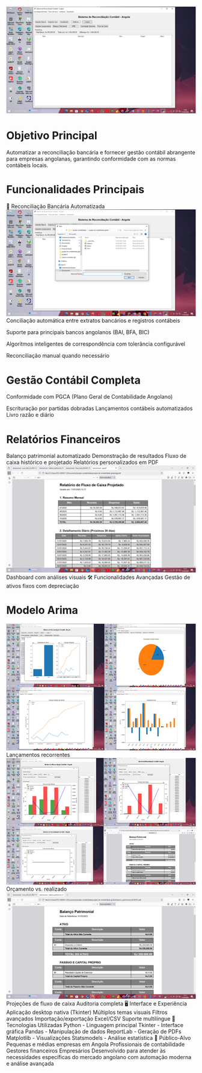 ![image alt](https://github.com/joelmbele-eng/Sistema-de-Reconciliacao-Bancaria-em-Python/blob/87d05425aeef793cac1d62727ce14d93fc9a9a5f/1.PNG)
 # Objetivo Principal
Automatizar a reconciliação bancária e fornecer gestão contábil abrangente para empresas angolanas, garantindo conformidade com as normas contábeis locais.

# Funcionalidades Principais
🏦 Reconciliação Bancária Automatizada
![image alt](https://github.com/joelmbele-eng/Sistema-de-Reconciliacao-Bancaria-em-Python/blob/4297ec408ab15f46be5b44de0d2e176c98092599/2.PNG)
Conciliação automática entre extratos bancários e registros contábeis

Suporte para principais bancos angolanos (BAI, BFA, BIC)

Algoritmos inteligentes de correspondência com tolerância configurável

Reconciliação manual quando necessário

# Gestão Contábil Completa
Conformidade com PGCA (Plano Geral de Contabilidade Angolano)

Escrituração por partidas dobradas
Lançamentos contábeis automatizados
Livro razão e diário
# Relatórios Financeiros

Balanço patrimonial automatizado
Demonstração de resultados
Fluxo de caixa histórico e projetado
Relatórios personalizados em PDF
![imagem alt](https://github.com/joelmbele-eng/Sistema-de-Reconciliacao-Bancaria-em-Python/blob/07387fb9358b7429c1c7d014c012005911acfbee/16.PNG)
Dashboard com análises visuais
🛠️ Funcionalidades Avançadas
Gestão de ativos fixos com depreciação
# Modelo Arima
![imagem alt](https://github.com/joelmbele-eng/Sistema-de-Reconciliacao-Bancaria-em-Python/blob/fc5ed6fb4aacf616865885275169700dfc92b54d/analise.jpg)
Lançamentos recorrentes
![imagem alt](https://github.com/joelmbele-eng/Sistema-de-Reconciliacao-Bancaria-em-Python/blob/7ec5ba68317161e4bd9fb7fbe43c5623f27aa495/analise2.jpg)
Orçamento vs. realizado
![imagem alt](https://github.com/joelmbele-eng/Sistema-de-Reconciliacao-Bancaria-em-Python/blob/0dc0f718e4ad77d7d49628c342ebff7344ef5cde/9.PNG)
Projeções de fluxo de caixa
Auditoria completa
🖥️ Interface e Experiência
Aplicação desktop nativa (Tkinter)
Múltiplos temas visuais
Filtros avançados
Importação/exportação Excel/CSV
Suporte multilíngue
🔧 Tecnologias Utilizadas
Python - Linguagem principal
Tkinter - Interface gráfica
Pandas - Manipulação de dados
ReportLab - Geração de PDFs
Matplotlib - Visualizações
Statsmodels - Análise estatística
🎯 Público-Alvo
Pequenas e médias empresas em Angola
Profissionais de contabilidade
Gestores financeiros
Empresários
Desenvolvido para atender às necessidades específicas do mercado angolano com automação moderna e análise avançada
